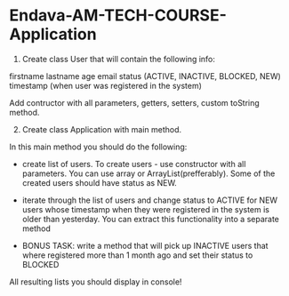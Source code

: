 # Endava-AM-TECH-COURSE-Application
1) Create class User that will contain the following info:

firstname
lastname
age
email
status (ACTIVE, INACTIVE, BLOCKED, NEW)
timestamp (when user was registered in the system)

Add contructor with all parameters, getters, setters, custom toString method.

2) Create class Application with main method.

In this main method you should do the following:
- create list of users. To create users - use constructor with all parameters.
You can use array or ArrayList(prefferably).
Some of the created users should have status as NEW.

- iterate through the list of users and change status to ACTIVE for NEW users
whose timestamp when they were registered in the system is older than yesterday.
You can extract this functionality into a separate method

- BONUS TASK: write a method that will pick up INACTIVE users that where registered more than 1 month ago and set their status to BLOCKED

All resulting lists you should display in console!
